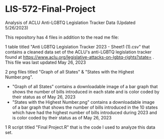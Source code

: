 # LIS-572-Final-Project
Analysis of ACLU Anti-LGBTQ Legislation Tracker Data (Updated 5/26/2023)

This repository has 4 files in addition to the read me file:

1 table titled "Anti LGBTQ Legislation Tracker 2023 - Sheet1 (1).csv" that contains a cleaned data set of the ACLU's anti-LGBTQ legislation tracker found at https://www.aclu.org/legislative-attacks-on-lgbtq-rights?state= . This file was last updated May 26, 2023

2 png files titled "Graph of all States" & "States with the Highest Number.png".
  - "Graph of all States" contains a downloadable image of a bar graph that shows the number of bills introduced in each state and is color coded by their status as of May 26, 2023
  - "States with the Highest Number.png" contains a downloadable image of a bar graph that shows the number of bills introduced in the 10 states which have had the highest number of bills introduced during 2023 and is color coded by their status as of May 26, 2023

1 R script titled "Final Project.R" that is the code I used to analyze this data set. 
